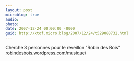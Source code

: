 ```yaml
---
layout: post
microblog: true
audio: 
photo: 
date: 2007-12-24 00:00:00 -0000
guid: http://xtof.micro.blog/2007/12/24/t529088732.html
---
```

Cherche 3 personnes pour le réveillon "Robin des Bois" [robindesbois.wordpress.com/musique/](http://robindesbois.wordpress.com/musique/)
